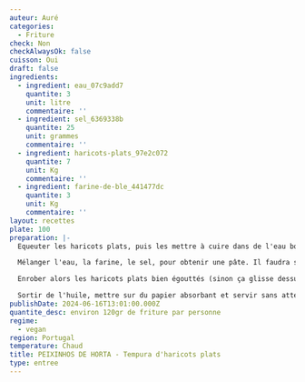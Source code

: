 ```yaml
---
auteur: Auré
categories:
  - Friture
check: Non
checkAlwaysOk: false
cuisson: Oui
draft: false
ingredients:
  - ingredient: eau_07c9add7
    quantite: 3
    unit: litre
    commentaire: ''
  - ingredient: sel_6369338b
    quantite: 25
    unit: grammes
    commentaire: ''
  - ingredient: haricots-plats_97e2c072
    quantite: 7
    unit: Kg
    commentaire: ''
  - ingredient: farine-de-ble_441477dc
    quantite: 3
    unit: Kg
    commentaire: ''
layout: recettes
plate: 100
preparation: |-
  Equeuter les haricots plats, puis les mettre à cuire dans de l'eau bouillante bien salée jusqu'à ce qu'ils soient tendres (ça dépend pas mal des haricots!).

  Mélanger l'eau, la farine, le sel, pour obtenir une pâte. Il faudra surement ajuster la texture, elle ne doit être ni trop liquide ni trop épaisse. Il sera peut-être nécessaire de faire quelques essais avant de trouver la juste texture!

  Enrober alors les haricots plats bien égouttés (sinon ça glisse dessus) et mettre à cuire dans de l'huile chaude, 5 minutes environ. Ca ne va pas colorer, car il n'y a que la farine dedans et ça reste pâle.

  Sortir de l'huile, mettre sur du papier absorbant et servir sans attendre car ils se réchauffent mal!
publishDate: 2024-06-16T13:01:00.000Z
quantite_desc: environ 120gr de friture par personne
regime:
  - vegan
region: Portugal
temperature: Chaud
title: PEIXINHOS DE HORTA - Tempura d'haricots plats
type: entree
---
```

